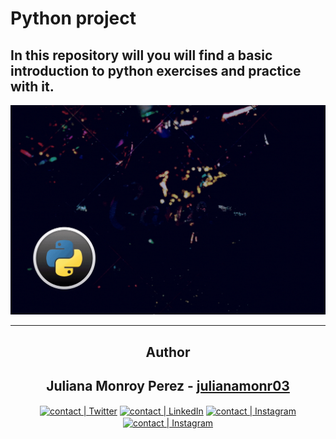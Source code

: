 # Python project

## In this repository will you will find a basic introduction to python exercises and practice with it.

<div align="center"><img src="images/python.gif" width="800">

-----


## Author
 **Juliana Monroy Perez** - [julianamonr03](https://github.com/julianamonr03)
-----


<div align="center">

[<img align="center" alt="contact | Twitter" width="22px" src="https://cdn.jsdelivr.net/npm/simple-icons@v3/icons/twitter.svg" />](https://twitter.com/julianamonroy03)
[<img align="center" alt="contact | LinkedIn" width="22px" src="https://cdn.jsdelivr.net/npm/simple-icons@v3/icons/linkedin.svg" />](https://www.linkedin.com/in/juliana-monroy-5760b9199/)
[<img align="center" alt="contact | Instagram" width="22px" src="https://cdn.jsdelivr.net/npm/simple-icons@v3/icons/instagram.svg" />](https://www.instagram.com/julianamonr03/)
[<img align="center" alt="contact | Instagram" width="22px" src="https://cdn.jsdelivr.net/npm/simple-icons@3.13.0/icons/discord.svg" />](https://discord.com/users/deuterium#0883)
